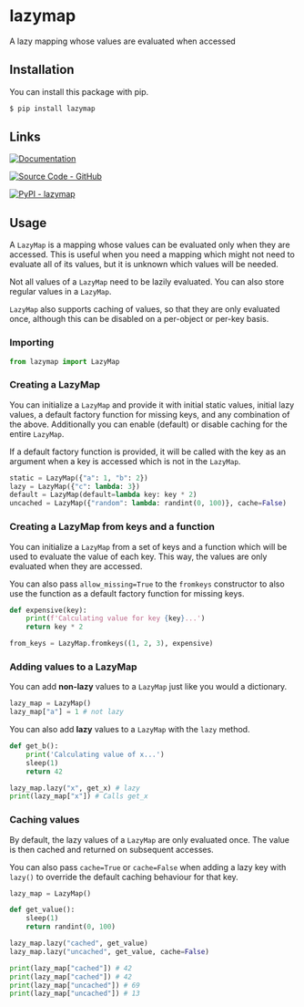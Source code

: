 # lazymap

A lazy mapping whose values are evaluated when accessed

## Installation

You can install this package with pip.
```sh
$ pip install lazymap
```

## Links

[![Documentation](https://img.shields.io/badge/Documentation-C61C3E?style=for-the-badge&logo=Read+the+Docs&logoColor=%23FFFFFF)](https://abrahammurciano.github.io/python-lazymap)

[![Source Code - GitHub](https://img.shields.io/badge/Source_Code-GitHub-181717?style=for-the-badge&logo=GitHub&logoColor=%23FFFFFF)](https://github.com/abrahammurciano/python-lazymap.git)

[![PyPI - lazymap](https://img.shields.io/badge/PyPI-lazymap-006DAD?style=for-the-badge&logo=PyPI&logoColor=%23FFD242)](https://pypi.org/project/lazymap/)

## Usage

A `LazyMap` is a mapping whose values can be evaluated only when they are accessed. This is useful when you need a mapping which might not need to evaluate all of its values, but it is unknown which values will be needed.

Not all values of a `LazyMap` need to be lazily evaluated. You can also store regular values in a `LazyMap`.

`LazyMap` also supports caching of values, so that they are only evaluated once, although this can be disabled on a per-object or per-key basis.

### Importing

```python
from lazymap import LazyMap
```

### Creating a LazyMap

You can initialize a `LazyMap` and provide it with initial static values, initial lazy values, a default factory function for missing keys, and any combination of the above. Additionally you can enable (default) or disable caching for the entire `LazyMap`.

If a default factory function is provided, it will be called with the key as an argument when a key is accessed which is not in the `LazyMap`.

```python
static = LazyMap({"a": 1, "b": 2})
lazy = LazyMap({"c": lambda: 3})
default = LazyMap(default=lambda key: key * 2)
uncached = LazyMap({"random": lambda: randint(0, 100)}, cache=False)
```

### Creating a LazyMap from keys and a function

You can initialize a `LazyMap` from a set of keys and a function which will be used to evaluate the value of each key. This way, the values are only evaluated when they are accessed.

You can also pass `allow_missing=True` to the `fromkeys` constructor to also use the function as a default factory function for missing keys.

```python
def expensive(key):
	print(f'Calculating value for key {key}...')
	return key * 2

from_keys = LazyMap.fromkeys((1, 2, 3), expensive)
```

### Adding values to a LazyMap

You can add **non-lazy** values to a `LazyMap` just like you would a dictionary.

```python
lazy_map = LazyMap()
lazy_map["a"] = 1 # not lazy
```

You can also add **lazy** values to a `LazyMap` with the `lazy` method.

```python
def get_b():
	print('Calculating value of x...')
	sleep(1)
	return 42

lazy_map.lazy("x", get_x) # lazy
print(lazy_map["x"]) # Calls get_x
```

### Caching values

By default, the lazy values of a `LazyMap` are only evaluated once. The value is then cached and returned on subsequent accesses.

You can also pass `cache=True` or `cache=False` when adding a lazy key with `lazy()` to override the default caching behaviour for that key.

```python
lazy_map = LazyMap()

def get_value():
	sleep(1)
	return randint(0, 100)

lazy_map.lazy("cached", get_value)
lazy_map.lazy("uncached", get_value, cache=False)

print(lazy_map["cached"]) # 42
print(lazy_map["cached"]) # 42
print(lazy_map["uncached"]) # 69
print(lazy_map["uncached"]) # 13
```